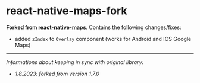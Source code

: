 # react-native-maps-fork

**Forked from [react-native-maps](https://github.com/react-native-maps/react-native-maps#readme)**. Contains the
following changes/fixes:

- added `zIndex` to `Overlay` component (works for Android and IOS Google Maps)

---

_Informations about keeping in sync with original library:_

- _1.8.2023: forked from version 1.7.0_
